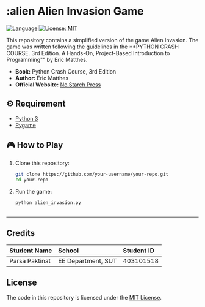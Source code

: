 # :alien Alien Invasion Game

[![Language](https://img.shields.io/badge/Language-Python-blue.svg)](https://python.org/)
[![License: MIT](https://img.shields.io/badge/License-MIT-yellow.svg)](https://opensource.org/licenses/MIT)

This repository contains a simplified version of the game Alien Invasion. The game was written following the guidelines in the **PYTHON CRASH COURSE. 3rd Edition. A Hands-On, Project-Based Introduction to Programming"" by Eric Matthes.

* **Book:** Python Crash Course, 3rd Edition
* **Author:** Eric Matthes
* **Official Website:** [No Starch Press](https://nostarch.com/python-crash-course-3rd-edition)

## ⚙️ Requirement

- [Python 3](https://www.python.org/downloads/)
- [Pygame](https://www.pygame.org/)

## 🎮 How to Play

1. Clone this repository:
   ```bash
   git clone https://github.com/your-username/your-repo.git
   cd your-repo
2. Run the game:
    ```bash
    python alien_invasion.py
  
---
## Credits 
|  Student Name  |       School      | Student ID |
|:-------------- | :---------------- | :--------- |
| Parsa Paktinat | EE Department, SUT|  403101518 |

## License

The code in this repository is licensed under the [MIT License](LICENSE).
